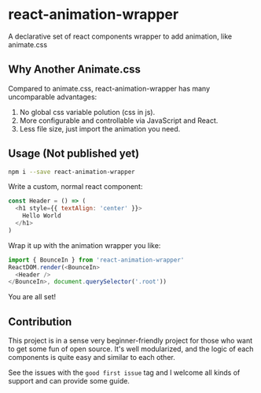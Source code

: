 # react-animation-wrapper

A declarative set of react components wrapper to add animation, like animate.css

## Why Another Animate.css

Compared to animate.css, react-animation-wrapper has many uncomparable advantages:

1. No global css variable polution (css in js).
1. More configurable and controllable via JavaScript and React.
1. Less file size, just import the animation you need.

## Usage (Not published yet)

```sh
npm i --save react-animation-wrapper
```

Write a custom, normal react component:

```js
const Header = () => (
  <h1 style={{ textAlign: 'center' }}>
    Hello World
  </h1>
)
```

Wrap it up with the animation wrapper you like:

```js
import { BounceIn } from 'react-animation-wrapper'
ReactDOM.render(<BounceIn>
  <Header />
</BounceIn>, document.querySelector('.root'))
```

You are all set!

## Contribution

This project is in a sense very beginner-friendly project for those who want to get some fun of open source. It's well modularized, and the logic of each components is quite easy and similar to each other.

See the issues with the `good first issue` tag and I welcome all kinds of support and can provide some guide.
